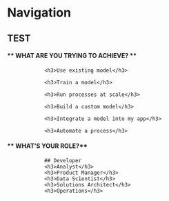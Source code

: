# Navigation
## TEST
<!-- tabs:start -->

#### ** WHAT ARE YOU TRYING TO ACHIEVE? **


                <h3>Use existing model</h3>
                
                <h3>Train a model</h3>
               
                <h3>Run processes at scale</h3>
                
                <h3>Build a custom model</h3>
               
                <h3>Integrate a model into my app</h3>
                
                <h3>Automate a process</h3>
                

#### ** WHAT'S YOUR ROLE?**

                ## Developer 
                <h3>Analyst</h3>
                <h3>Product Manager</h3>
                <h3>Data Scientist</h3>
                <h3>Solutions Architect</h3>
                <h3>Operations</h3>
               

<!-- tabs:end -->
